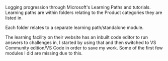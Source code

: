 Logging progression through Microsoft's Learning Paths and tutorials.
Learning paths are within folders relating to the Product categories they are listed in.

Each folder relates to a separate learning path/standalone module.

The learning facility on their website has an inbuilt code editor to run answers to challenges in, I started by using that and then switched to VS Community edition/VS Code in order to save my work.
Some of the first few modules I did are missing due to this.
